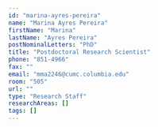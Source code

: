 ```yaml
---
id: "marina-ayres-pereira"
name: "Marina Ayres Pereira"
firstName: "Marina"
lastName: "Ayres Pereira"
postNominalLetters: "PhD"
title: "Postdoctoral Research Scientist"
phone: "851-4966"
fax: ""
email: "mma2246@cumc.columbia.edu"
room: "505"
url: ""
type: "Research Staff"
researchAreas: []
tags: []
---
```

